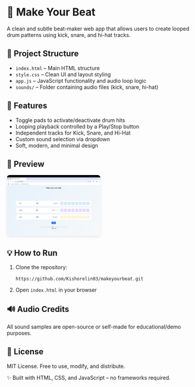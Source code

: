  <h1>🎵 Make Your Beat</h1>
  <p>A clean and subtle beat-maker web app that allows users to create looped drum patterns using kick, snare, and hi-hat tracks.</p>

  <h2>📂 Project Structure</h2>
  <ul>
    <li><code>index.html</code> – Main HTML structure</li>
    <li><code>style.css</code> – Clean UI and layout styling</li>
    <li><code>app.js</code> – JavaScript functionality and audio loop logic</li>
    <li><code>sounds/</code> – Folder containing audio files (kick, snare, hi-hat)</li>
  </ul>

  <h2>🚀 Features</h2>
  <ul>
    <li>Toggle pads to activate/deactivate drum hits</li>
    <li>Looping playback controlled by a Play/Stop button</li>
    <li>Independent tracks for Kick, Snare, and Hi-Hat</li>
    <li>Custom sound selection via dropdown</li>
    <li>Soft, modern, and minimal design</li>
  </ul>

  <h2>📸 Preview</h2>
  <img src="assets/makeYourBeat_1.png" alt="Drumkit Preview" style="max-width: 50%; border-radius: 8px; box-shadow: 0 2px 6px rgba(0,0,0,0.1);">

  <h2>💡 How to Run</h2>
  <ol>
    <li>Clone the repository:</li>
    <pre><code>https://github.com/Kishorelin03/makeyourbeat.git</code></pre>
    <li>Open <code>index.html</code> in your browser</li>
  </ol>

  <h2>🔊 Audio Credits</h2>
  <p>All sound samples are open-source or self-made for educational/demo purposes.</p>

  <h2>📄 License</h2>
  <p>MIT License. Free to use, modify, and distribute.</p>

  <div class="note">
    ✨ Built with HTML, CSS, and JavaScript – no frameworks required.
  </div>

</body>
</html>
